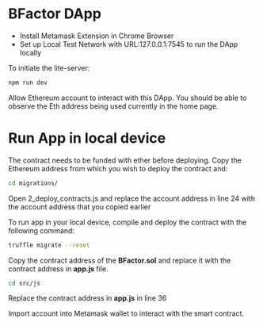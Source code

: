 # BFactor DApp


  - Install Metamask Extension in Chrome Browser
  - Set up Local Test Network with URL:127.0.0.1:7545 to run the DApp locally

To initiate the lite-server:
```sh
npm run dev
```

Allow Ethereum account to interact with this DApp. You should be able to observe the Eth address being used currently in the home page.

# Run App in local device

The contract needs to be funded with ether before deploying. Copy the Ethereum address from which you wish to deploy the contract and:

```sh
cd migrations/
```

Open 2_deploy_contracts.js and replace the account address in line 24 with the account address that you copied earlier

To run app in your local device, compile and deploy the contract with the following command:

```sh
truffle migrate --reset
```

Copy the contract address of the **BFactor.sol** and replace it with the contract address in **app.js** file.

```sh
cd src/js 
```

Replace the contract address in **app.js** in line 36

Import account into Metamask wallet to interact with the smart contract.
